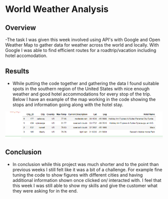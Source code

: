 # World Weather Analysis

## Overview
  -The task I was given this week involved using API's with Google and Open Weather Map to gather data for weather across the world and locally. With Google I was able to find efficient routes for a roadtrip/vacation including hotel accomodation.
  
## Results
  - While putting the code together and gathering the data I found suitable spots in the southern region of the United States with nice enough weather and good hotel accommodations for every stop of the trip. Below I have an example of the map working in the code showing the stops and information going along with the hotel stay. 

![](Trip_Weather_Hotel.png)

## Conclusion

  - In conclusion while this project was much shorter and to the point than previous weeks I still felt like it was a bit of a challenge. For example fine tuning the code to show figures with different cities and having additional information shown once clicked on/ interacted with. I feel that this week I was still able to show my skills and give the customer what they were asking for in the end.
